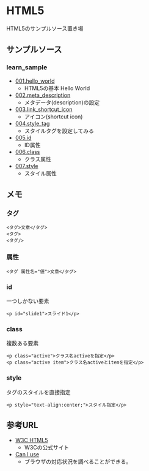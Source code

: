 # HTML5

HTML5のサンプルソース置き場  

## サンプルソース

### learn_sample

* [001.hello_world](https://github.com/laikuaut/my_sample_code/blob/master/HTML5/learn_sample/001.hello_world.html)
    + HTML5の基本 Hello World
* [002.meta_description](https://github.com/laikuaut/my_sample_code/blob/master/HTML5/learn_sample/002.meta_description.html)
    + メタデータ(description)の設定
* [003.link_shortcut_icon](https://github.com/laikuaut/my_sample_code/blob/master/HTML5/learn_sample/003.link_shortcut_icon.html)
    + アイコン(shortcut icon)
* [004.style_tag](https://github.com/laikuaut/my_sample_code/blob/master/HTML5/learn_sample/004.style_tag.html)
    + スタイルタグを設定してみる
* [005.id](https://github.com/laikuaut/my_sample_code/blob/master/HTML5/learn_sample/005.id.html)
    + ID属性
* [006.class](https://github.com/laikuaut/my_sample_code/blob/master/HTML5/learn_sample/)
    + クラス属性
* [007.style](https://github.com/laikuaut/my_sample_code/blob/master/HTML5/learn_sample/)
    + スタイル属性

## メモ

### タグ

```
<タグ>文章</タグ>
<タグ>
<タグ/>
```

### 属性

```
<タグ 属性名="値">文章</タグ>
```

### id

一つしかない要素

```HTML5
<p id="slide1">スライド1</p>
```

### class

複数ある要素

```HTML5
<p class="active">クラス名activeを指定</p>
<p class="active item">クラス名activeとitemを指定</p>
```

### style

タグのスタイルを直接指定

```HTML5
<p style="text-align:center;">スタイル指定</p>
```

## 参考URL

* [W3C HTML5](https://www.w3.org/TR/html5/)
    + W3Cの公式サイト
* [Can I use](http://caniuse.com/)
    + ブラウザの対応状況を調べることができる。
